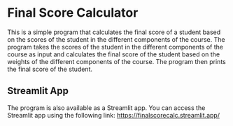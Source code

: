 # Final Score Calculator
This is a simple program that calculates the final score of a student based on the scores of the student in the different components of the course. The program takes the scores of the student in the different components of the course as input and calculates the final score of the student based on the weights of the different components of the course. The program then prints the final score of the student.

## Streamlit App
The program is also available as a Streamlit app. You can access the Streamlit app using the following link:
https://finalscorecalc.streamlit.app/